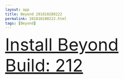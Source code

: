 ```yaml
---
layout: app
title: Beyond 201810280222
permalink: 201810280222.html
tags: [Beyond]
---
```

<div class="pure-g">
    <div class="pure-u-1-1" style="font-size: 4em">
        <a class="pure-button-primary" href="itms-services://?action=download-manifest&url=https%3A%2F%2Flitsungyisigono.github.io%2FTestScript%2Fmanifests%2F201810280222.plist"><i class="fa fa-download" aria-hidden="true"></i>Install Beyond Build: 212</a>
    </div>
</div>